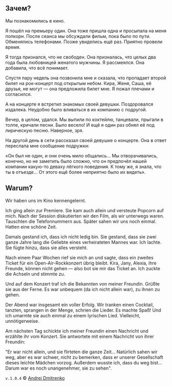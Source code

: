 ## Зачем?

Мы познакомились в кино.

Я пошёл на премьеру один. Она тоже пришла одна и просыпала на меня попкорн. После сеанса мы обсуждали фильм, пока было по пути. Обменялись телефонами.
Позже увиделись ещё раз. Приятно провели время.

Я тогда признался, что не свободен. Она призналась, что целых два года была любовницей женатого мужчины. Я рассмеялся. Она добавила, что всё понимает.

Спустя пару недель она позвонила мне и сказала, что пропадает второй билет на рок-концерт под открытым небом. Кира, Женя, Саша, её друзья, не могут
&mdash; она предложила билет мне. Я пожал плечами и согласился.

А на концерте я встретил знакомых своей девушки. Поздоровался издалека. Неудобно было вливаться в их компанию с подругой.

Вечер, в целом, удался. Мы выпили по коктейлю, танцевали, прыгали в толпе, кричали песни. Было весело! И ещё я один раз обнял её под лирическую песню. Наверное, зря.

На другой день в сети рассказал своей девушке о концерте. Она в ответ переслала мне сообщение подружки:

&laquo;Он был не один, и они очень мило общались... Мы отворачивались, конечно, но не заметить было сложно, что он предпочёл нашей компании какую-то деваху лёгкого поведения. К тому же, я знала, что ты в отъезде... От этого ещё более неприятно было их видеть&raquo;.

## Warum?

Wir haben uns im Kino kennengelernt.

Ich ging allein zur Premiere. Sie kam auch allein und versteute Popcorn auf mich. Nach der Session diskutierten wir den Film, als wir unterwegs waren. Tauschten die Telefonnummern aus. Später sahen wir uns noch einmal. Hatten eine schöne Zeit.

Damals gestand ich, dass ich nicht ledig bin. Sie gestand, dass sie zwei ganze Jahre lang die Geliebte eines verheirateten Mannes war. Ich lachte. Sie fügte hinzu, dass sie alles versteht.

Nach einem Paar Wochen rief sie mich an und sagte, dass ein zweites Ticket für ein Open-Air-Rockkonzert übrig bleibt. Kira, Jany, Alexia, ihre Freunde, können nicht gehen &mdash; also bot sie mir das Ticket an. Ich zuckte die Achseln und stimmte zu.

Und auf dem Konzert traf ich die Bekannten von meiner Freundin. Grüßte sie aus der Ferne. Es war unbequem (da ich nicht allein war), zu ihnen zu gehen.

Der Abend war insgesamt ein voller Erfolg.  Wir tranken einen Cocktail, tanzten, sprangen in der Menge, schrien die Lieder. Es machte Spaß! Und ich umarmte sie auch einmal zu einem lyrischen Lied. Vielleicht, unnötigerweise.

Am nächsten Tag schickte ich meiner Freundin einen Nachricht und erzählte ihr vom Konzert. Sie antwortete mit einem Nachricht von ihrer Freundin:

"Er war nicht allein, und sie flirteten die ganze Zeit... Natürlich sahen wir weg, aber es war schwer, nicht zu bemerken, dass er unserer Gesellschaft dieses leichte Mädchen vorzog. Außerdem wusste ich, dass du weg bist... Darum war es noch unangenehmer, sie zu sehen".

`v.1.0.4` &copy; [Andrei Dmitrenko](https://finelit.github.io/blog/)
